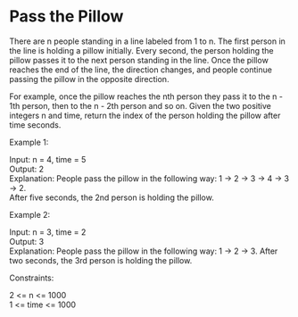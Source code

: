 # Pass the Pillow

There are n people standing in a line labeled from 1 to n. The first person in the line is holding a pillow initially. Every second, the person holding the pillow passes it to the next person standing in the line. Once the pillow reaches the end of the line, the direction changes, and people continue passing the pillow in the opposite direction.

For example, once the pillow reaches the nth person they pass it to the n - 1th person, then to the n - 2th person and so on.
Given the two positive integers n and time, return the index of the person holding the pillow after time seconds.

Example 1:

Input: n = 4, time = 5  
Output: 2  
Explanation: People pass the pillow in the following way: 1 -> 2 -> 3 -> 4 -> 3 -> 2.  
After five seconds, the 2nd person is holding the pillow.


Example 2:

Input: n = 3, time = 2  
Output: 3  
Explanation: People pass the pillow in the following way: 1 -> 2 -> 3.
After two seconds, the 3rd person is holding the pillow.

Constraints:

2 <= n <= 1000  
1 <= time <= 1000
